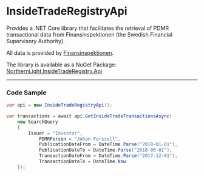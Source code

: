 # InsideTradeRegistryApi

Provides a .NET Core library that facilitates the retrieval 
of PDMR transactional data from Finansinspektionen (the Swedish Financial 
Supervisory Authority).


All data is provided by [Finansinspektionen][Registry].

The library is available as a NuGet Package: [NorthernLight.InsideTradeRegistry.Api][Nuget]


--------
### Code Sample

```C#
var api = new InsideTradeRegistryApi();

var transactions = await api.GetInsideTradeTransactionsAsync(
	new SearchQuery
	{
		Issuer = "Investor",
        	PDMRPerson = "Johan Forssell",                
        	PublicationDateFrom = DateTime.Parse("2018-01-01"),
        	PublicationDateTo = DateTime.Parse("2018-06-01"),
        	TransactionDateFrom = DateTime.Parse("2017-12-01"),
        	TransactionDateTo = DateTime.Now
	});
```

[Registry]: https://marknadssok.fi.se/publiceringsklient/en-GB/Search/Start/Insyn
[Nuget]: https://www.nuget.org/packages/NorthernLight.InsideTradeRegistry.Api/







